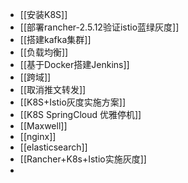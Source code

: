 - [[安装K8S]]
- [[部署rancher-2.5.12验证istio蓝绿灰度]]
- [[搭建kafka集群]]
- [[负载均衡]]
- [[基于Docker搭建Jenkins]]
- [[跨域]]
- [[取消推文转发]]
- [[K8S+Istio灰度实施方案]]
- [[K8S SpringCloud 优雅停机]]
- [[Maxwell]]
- [[nginx]]
- [[elasticsearch]]
- [[Rancher+K8s+Istio实施灰度]]
-